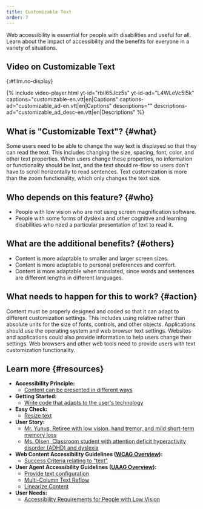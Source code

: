 ```yaml
---
title: Customizable Text
order: 7
---
```


Web accessibility is essential for people with disabilities and useful
for all. Learn about the impact of accessibility and the benefits for
everyone in a variety of situations.

## Video on Customizable Text
{:#film.no-display}

{% include video-player.html
    yt-id="rbiI65Jcz5s"
    yt-id-ad="L4WLeVc5l5k"
    captions="customizable-en.vtt|en|Captions"
    captions-ad="customizable_ad-en.vtt|en|Captions"
    descriptions=""
    descriptions-ad="customizable_ad_desc-en.vtt|en|Descriptions"
%}

What is "Customizable Text"? {#what}
----------------------------

Some users need to be able to change the way text is displayed so that
they can read the text. This includes changing the size, spacing, font,
color, and other text properties. When users change these properties, no
information or functionality should be lost, and the text should re-flow
so users don't have to scroll horizontally to read sentences. Text
customization is more than the zoom functionality, which only changes
the text size.

Who depends on this feature? {#who}
----------------------------

-   People with low vision who are not using screen magnification
    software.
-   People with some forms of dyslexia and other cognitive and learning
    disabilities who need a particular presentation of text to read it.

What are the additional benefits? {#others}
---------------------------------

-   Content is more adaptable to smaller and larger screen sizes.
-   Content is more adaptable to personal preferences and comfort.
-   Content is more adaptable when translated, since words and sentences
    are different lengths in different languages.

What needs to happen for this to work? {#action}
--------------------------------------

Content must be properly designed and coded so that it can adapt to
different customization settings. This includes using relative rather
than absolute units for the size of fonts, controls, and other objects.
Applications should use the operating system and web browser text
settings. Websites and applications could also provide information to
help users change their settings. Web browsers and other web tools need
to provide users with text customization functionality.

Learn more {#resources}
----------

-   **Accessibility Principle:**
    -   [Content can be presented in different
        ways](https://www.w3.org/WAI/intro/people-use-web/principles#adaptable)
-   **Getting Started:**
    -   [Write code that adapts to the user's
        technology](https://www.w3.org/WAI/gettingstarted/tips/developing.html#write-code-that-adapts-to-the-users-technology)
-   **Easy Check:**
    -   [Resize text](https://www.w3.org/WAI/eval/preliminary#resize)
-   **User Story:**
    -   [Mr. Yunus, Retiree with low vision, hand tremor, and mild
        short-term memory
        loss](https://www.w3.org/WAI/intro/people-use-web/stories.html#retiree)
    -   [Ms. Olsen, Classroom student with attention deficit
        hyperactivity disorder (ADHD) and
        dyslexia](https://www.w3.org/WAI/intro/people-use-web/stories.html#classroomstudent)
-   **Web Content Accessibility Guidelines ([WCAG
    Overview](https://www.w3.org/WAI/intro/wcag)):**
    -   [Success Criteria relating to
        "text"](https://www.w3.org/WAI/WCAG20/quickref/?tags=text)
-   **User Agent Accessibility Guidelines ([UAAG
    Overview](https://www.w3.org/WAI/intro/uaag)):**
    -   [Provide text
        configuration](https://www.w3.org/TR/2015/NOTE-UAAG20-20151215/#gl-text-config)
    -   [Multi-Column Text
        Reflow](https://www.w3.org/TR/UAAG20/#sc_1813)
    -   [Linearize Content](https://www.w3.org/TR/UAAG20/#sc_1815)
-   **User Needs:**
    -   [Accessibility Requirements for People with Low
        Vision](http://www.w3.org/TR/low-vision-needs/)

